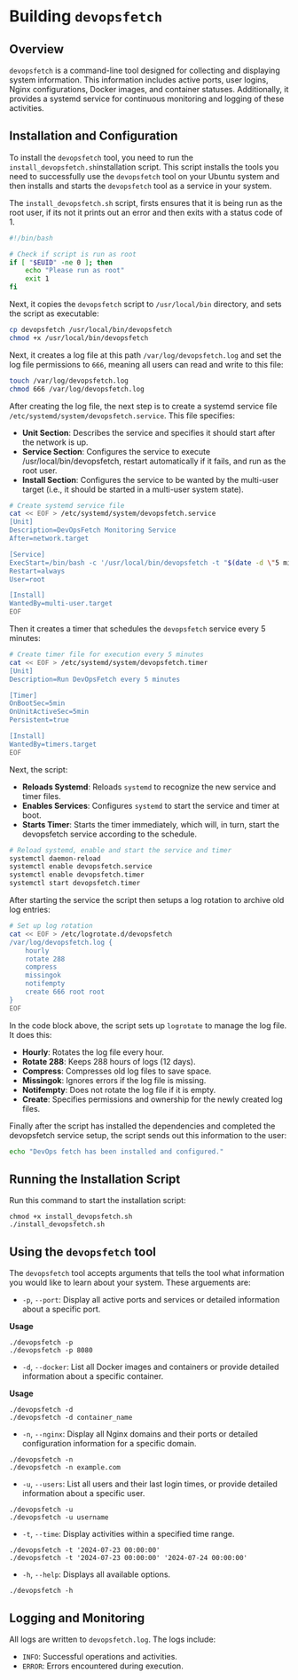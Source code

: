 # Building `devopsfetch` 

## Overview
`devopsfetch` is a command-line tool designed for collecting and displaying system information. This information includes active ports, user logins, Nginx configurations, Docker images, and container statuses. Additionally, it provides a systemd service for continuous monitoring and logging of these activities.

## Installation and Configuration
To install the `devopsfetch` tool, you need to run the `install_devopsfetch.sh`installation script. This script installs the tools you need to successfully use the `devopsfetch` tool on your Ubuntu system and then installs and starts the `devopsfetch` tool as a service in your system.

The `install_devopsfetch.sh` script, firsts ensures that it is being run as the root user, if its not it prints out an error and then exits with a status code of 1.

```sh
#!/bin/bash

# Check if script is run as root
if [ "$EUID" -ne 0 ]; then
    echo "Please run as root"
    exit 1
fi
```

Next, it copies the `devopsfetch` script to `/usr/local/bin` directory, and sets the script as executable:
```sh
cp devopsfetch /usr/local/bin/devopsfetch
chmod +x /usr/local/bin/devopsfetch

```

Next, it creates a log file at this path `/var/log/devopsfetch.log` and set the log file permissions to `666`, meaning all users can read and write to this file:

```sh
touch /var/log/devopsfetch.log
chmod 666 /var/log/devopsfetch.log

```
 
After creating the log file, the next step is to create a systemd service file `/etc/systemd/system/devopsfetch.service`. This file specifies:
- **Unit Section**: Describes the service and specifies it should start after the network is up.
- **Service Section**: Configures the service to execute /usr/local/bin/devopsfetch, restart automatically if it fails, and run as the root user.
- **Install Section**: Configures the service to be wanted by the multi-user target (i.e., it should be started in a multi-user system state).



```sh
# Create systemd service file
cat << EOF > /etc/systemd/system/devopsfetch.service
[Unit]
Description=DevOpsFetch Monitoring Service
After=network.target

[Service]
ExecStart=/bin/bash -c '/usr/local/bin/devopsfetch -t "$(date -d \"5 minutes ago\" +\"%Y-%m-%d %H:%M:%S\")" "$(date +\"%Y-%m-%d %H:%M:%S\")"'
Restart=always
User=root

[Install]
WantedBy=multi-user.target
EOF


```

Then it creates a timer that schedules the `devopsfetch` service every 5 minutes:

```sh
# Create timer file for execution every 5 minutes
cat << EOF > /etc/systemd/system/devopsfetch.timer
[Unit]
Description=Run DevOpsFetch every 5 minutes

[Timer]
OnBootSec=5min
OnUnitActiveSec=5min
Persistent=true

[Install]
WantedBy=timers.target
EOF


```

Next, the script:
- **Reloads Systemd**: Reloads `systemd` to recognize the new service and timer files.
- **Enables Services**: Configures `systemd` to start the service and timer at boot.
- **Starts Timer**: Starts the timer immediately, which will, in turn, start the devopsfetch service according to the schedule.

```sh
# Reload systemd, enable and start the service and timer
systemctl daemon-reload
systemctl enable devopsfetch.service
systemctl enable devopsfetch.timer
systemctl start devopsfetch.timer

```

After starting the service the script then setups a log rotation to archive old log entries:

```sh
# Set up log rotation
cat << EOF > /etc/logrotate.d/devopsfetch
/var/log/devopsfetch.log {
    hourly
    rotate 288
    compress
    missingok
    notifempty
    create 666 root root
}
EOF


```

In the code block above, the script sets up `logrotate` to manage the log file. It does this:
- **Hourly**: Rotates the log file every hour.
- **Rotate 288**: Keeps 288 hours of logs (12 days).
- **Compress**: Compresses old log files to save space.
- **Missingok**: Ignores errors if the log file is missing.
- **Notifempty**: Does not rotate the log file if it is empty.
- **Create**: Specifies permissions and ownership for the newly created log files.

Finally after the script has installed the dependencies and completed the devopsfetch service setup, the script sends out this information to the user:

```sh
echo "DevOps fetch has been installed and configured."

```

## Running the Installation Script
Run this command to start the installation script:

```
chmod +x install_devopsfetch.sh
./install_devopsfetch.sh
```

## Using the `devopsfetch` tool
The `devopsfetch` tool accepts arguments that tells the tool what information you would like to learn about your system. These arguements are:
- `-p`, `--port`: Display all active ports and services or detailed information about a specific port.

**Usage** 
```
./devopsfetch -p
./devopsfetch -p 8080
```

- `-d`, `--docker`: List all Docker images and containers or provide detailed information about a specific container.

**Usage**
```
./devopsfetch -d
./devopsfetch -d container_name
```

- `-n`, `--nginx`: Display all Nginx domains and their ports or detailed configuration information for a specific domain.

```
./devopsfetch -n
./devopsfetch -n example.com
```

- `-u`, `--users`: List all users and their last login times, or provide detailed information about a specific user.

```
./devopsfetch -u
./devopsfetch -u username
```

- `-t`, `--time`: Display activities within a specified time range.

```
./devopsfetch -t '2024-07-23 00:00:00'
./devopsfetch -t '2024-07-23 00:00:00' '2024-07-24 00:00:00'
```

- `-h`, `--help`: Displays all available options.

```
./devopsfetch -h
```
## Logging and Monitoring
All logs are written to `devopsfetch.log`. The logs include:
- `INFO`: Successful operations and activities.
- `ERROR`: Errors encountered during execution.
